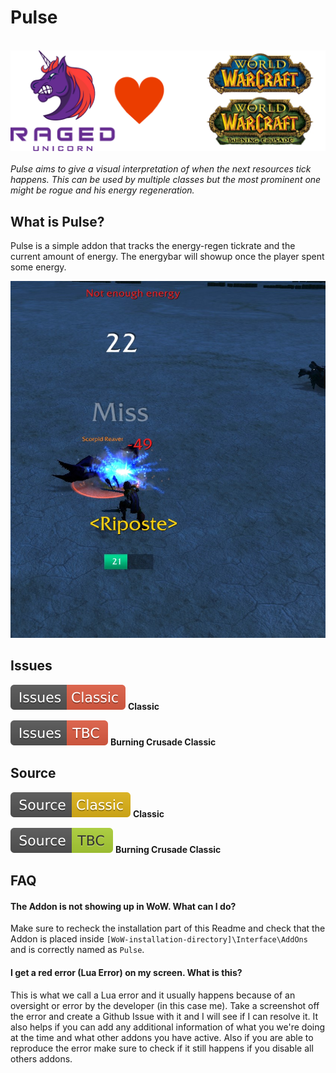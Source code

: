 # Pulse
&nbsp;  
![](https://raw.githubusercontent.com/RagedUnicorn/wow-pulse-meta/master/assets/ragedunicorn_love_classic_and_tbc.png)
&nbsp;  
_Pulse aims to give a visual interpretation of when the next resources tick happens. This can be used by multiple classes but the most prominent one might be rogue and his energy regeneration._

## What is Pulse?

Pulse is a simple addon that tracks the energy-regen tickrate and the current amount of energy. The energybar will showup once the player spent some energy.

![](https://raw.githubusercontent.com/RagedUnicorn/wow-pulse-meta/master/assets/pulse_example.jpg)

## Issues

[![](https://raw.githubusercontent.com/RagedUnicorn/wow-pulse-meta/master/assets/issues_classic.svg)](https://github.com/RagedUnicorn/wow-classic-pulse/issues) **Classic**

[![](https://raw.githubusercontent.com/RagedUnicorn/wow-pulse-meta/master/assets/issues_bcc.svg)](https://github.com/RagedUnicorn/wow-bcc-pulse/issues) **Burning Crusade Classic**

## Source

[![](https://raw.githubusercontent.com/RagedUnicorn/wow-pulse-meta/master/assets/source_classic.svg)](https://github.com/RagedUnicorn/wow-classic-pulse) **Classic**

[![](https://raw.githubusercontent.com/RagedUnicorn/wow-pulse-meta/master/assets/source_bcc.svg)](https://github.com/RagedUnicorn/wow-bcc-pulse) **Burning Crusade Classic**

## FAQ

#### The Addon is not showing up in WoW. What can I do?

Make sure to recheck the installation part of this Readme and check that the Addon is placed inside `[WoW-installation-directory]\Interface\AddOns` and is correctly named as `Pulse`.

#### I get a red error (Lua Error) on my screen. What is this?

This is what we call a Lua error and it usually happens because of an oversight or error by the developer (in this case me). Take a screenshot off the error and create a Github Issue with it and I will see if I can resolve it. It also helps if you can add any additional information of what you we're doing at the time and what other addons you have active. Also if you are able to reproduce the error make sure to check if it still happens if you disable all others addons.
